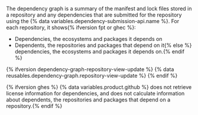The dependency graph is a summary of the manifest and lock files stored in a repository and any dependencies that are submitted for the repository using the {% data variables.dependency-submission-api.name %}. For each repository, it shows{% ifversion fpt or ghec %}:

* Dependencies, the ecosystems and packages it depends on
* Dependents, the repositories and packages that depend on it{% else %} dependencies, the ecosystems and packages it depends on.{% endif %}

{% ifversion dependency-graph-repository-view-update %}
{% data reusables.dependency-graph.repository-view-update %}
{% endif %}

{% ifversion ghes %}
{% data variables.product.github %} does not retrieve license information for dependencies, and does not calculate information about dependents, the repositories and packages that depend on a repository.{% endif %}
